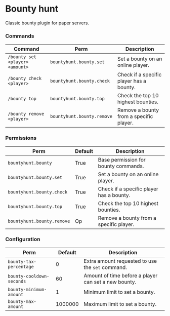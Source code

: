 # Bounty hunt
Classic bounty plugin for paper servers.

### Commands <br/>
| Command                         | Perm                       | Description                              |
|---------------------------------|----------------------------|------------------------------------------|
| `/bounty set <player> <amount>` | `bountyhunt.bounty.set`    | Set a bounty on an online player.        |
| `/bounty check <player>`        | `bountyhunt.bounty.check`  | Check if a specific player has a bounty. |
| `/bounty top`                   | `bountyhunt.bounty.top`    | Check the top 10 highest bounties.       |
| `/bounty remove <player>`       | `bountyhunt.bounty.remove` | Remove a bounty from a specific player.  |

### Permissions <br/>
| Perm                       | Default | Description                              |
|----------------------------|---------|------------------------------------------|
| `bountyhunt.bounty`        | True    | Base permission for bounty commands.     |
| `bountyhunt.bounty.set`    | True    | Set a bounty on an online player.        |
| `bountyhunt.bounty.check`  | True    | Check if a specific player has a bounty. |
| `bountyhunt.bounty.top`    | True    | Check the top 10 highest bounties.       |
| `bountyhunt.bounty.remove` | Op      | Remove a bounty from a specific player.  |


### Configuration <br/>
| Perm                      | Default | Description                                          |
|---------------------------|---------|------------------------------------------------------|
| `bounty-tax-percentage`   | 0       | Extra amount requested to use the `set` command.     |
| `bounty-cooldown-seconds` | 60      | Amount of time before a player can set a new bounty. |
| `bounty-minimum-amount`   | 1       | Minimum limit to set a bounty.                       |
| `bounty-max-amount`       | 1000000 | Maximum limit to set a bounty.                       |